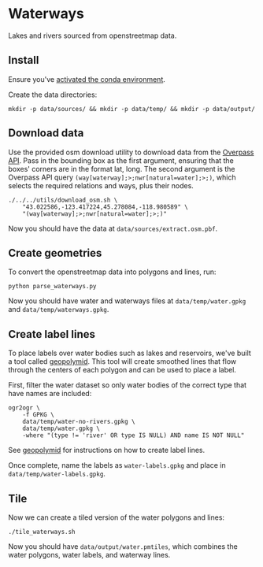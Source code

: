 # Waterways

Lakes and rivers sourced from openstreetmap data.

## Install

Ensure you've [activated the conda environment](../../README.md#building-datasets).

Create the data directories:

```
mkdir -p data/sources/ && mkdir -p data/temp/ && mkdir -p data/output/
```

## Download data

Use the provided osm download utility to download data from the [Overpass API](https://wiki.openstreetmap.org/wiki/Overpass_API). Pass in the bounding box as the first argument, ensuring that the boxes' corners are in the format lat, long. The second argument is the Overpass API query `(way[waterway];>;nwr[natural=water];>;)`, which selects the required relations and ways, plus their nodes.

```
./../../utils/download_osm.sh \
    "43.022586,-123.417224,45.278084,-118.980589" \
    "(way[waterway];>;nwr[natural=water];>;)"
```

Now you should have the data at `data/sources/extract.osm.pbf`.

## Create geometries

To convert the openstreetmap data into polygons and lines, run:

```
python parse_waterways.py
```

Now you should have water and waterways files at `data/temp/water.gpkg` and `data/temp/waterways.gpkg`.

## Create label lines

To place labels over water bodies such as lakes and reservoirs, we've built a tool called [geopolymid](https://github.com/rainflame/geopolymid). This tool will create smoothed lines that flow through the centers of each polygon and can be used to place a label.

First, filter the water dataset so only water bodies of the correct type that have names are included:

```
ogr2ogr \
    -f GPKG \
    data/temp/water-no-rivers.gpkg \
    data/temp/water.gpkg \
    -where "(type != 'river' OR type IS NULL) AND name IS NOT NULL"
```

See [geopolymid](https://github.com/rainflame/geopolymid) for instructions on how to create label lines.

Once complete, name the labels as `water-labels.gpkg` and place in `data/temp/water-labels.gpkg`.

## Tile

Now we can create a tiled version of the water polygons and lines:

```
./tile_waterways.sh
```

Now you should have `data/output/water.pmtiles`, which combines the water polygons, water labels, and waterway lines.
